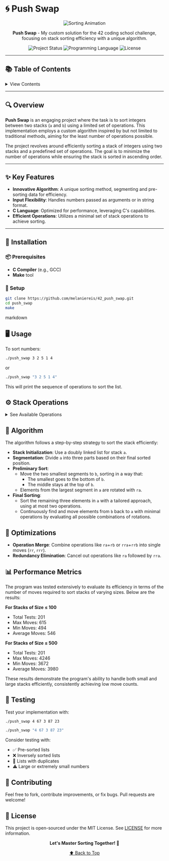# 🌀 Push Swap

<div align="center">
  
![Sorting Animation](https://c.tenor.com/jhDKfwDdMfwAAAAd/tenor.gif)

**Push Swap** - My custom solution for the 42 coding school challenge, focusing on stack sorting efficiency with a unique algorithm.

![Project Status](https://img.shields.io/badge/Project-PushSwap-blue?style=for-the-badge&logo=42)
![Programming Language](https://img.shields.io/badge/Language-C-orange?style=for-the-badge&logo=c)
![License](https://img.shields.io/badge/License-MIT-green?style=for-the-badge)

</div>

---

## 📚 Table of Contents

<details>
<summary>View Contents</summary>

- [Overview](#overview)
- [Key Features](#key-features)
- [Installation](#installation)
- [Usage](#usage)
- [Stack Operations](#stack-operations)
- [Algorithm](#algorithm)
- [Optimizations](#optimizations)
- [Performance Metrics](#performance-metrics)
- [Testing](#testing)
- [Contributing](#contributing)
- [License](#license)

</details>

---

## 🔍 Overview

**Push Swap** is an engaging project where the task is to sort integers between two stacks (`a` and `b`) using a limited set of operations. This implementation employs a custom algorithm inspired by but not limited to traditional methods, aiming for the least number of operations possible.

The project revolves around efficiently sorting a stack of integers using two stacks and a predefined set of operations. The goal is to minimize the number of operations while ensuring the stack is sorted in ascending order.

---

## ✨ Key Features

- **Innovative Algorithm**: A unique sorting method, segmenting and pre-sorting data for efficiency.
- **Input Flexibility**: Handles numbers passed as arguments or in string format.
- **C Language**: Optimized for performance, leveraging C's capabilities.
- **Efficient Operations**: Utilizes a minimal set of stack operations to achieve sorting.

---

## 🚀 Installation

### 📦 Prerequisites

- **C Compiler** (e.g., GCC)
- **Make** tool

### 🔧 Setup

```bash
git clone https://github.com/melaniereis/42_push_swap.git
cd push_swap
make
```
markdown
## 🖥️ Usage

To sort numbers:

```bash
./push_swap 3 2 5 1 4
```
or

```bash
./push_swap "3 2 5 1 4"
```
This will print the sequence of operations to sort the list.
## ⚙️ Stack Operations

<details>
<summary>See Available Operations</summary>

| Operation | Functionality |
|-----------|---------------|
| `sa` | Swap the first 2 elements of stack `a`. |
| `sb` | Swap the first 2 elements of stack `b`. |
| `ss` | Perform `sa` and `sb` together. |
| `pa` | Push the top element from `b` to `a`. |
| `pb` | Push the top element from `a` to `b`. |
| `ra` | Rotate `a` up (first becomes last). |
| `rb` | Rotate `b` up (first becomes last). |
| `rr` | Rotate both `a` and `b` up. |
| `rra` | Reverse rotate `a` (last becomes first). |
| `rrb` | Reverse rotate `b` (last becomes first). |
| `rrr` | Reverse rotate both `a` and `b`. |

</details>

## 🧠 Algorithm

The algorithm follows a step-by-step strategy to sort the stack efficiently:

- **Stack Initialization**: Use a doubly linked list for stack `a`.
- **Segmentation**: Divide `a` into three parts based on their final sorted position.
- **Preliminary Sort**:
  - Move the two smallest segments to `b`, sorting in a way that:
    - The smallest goes to the bottom of `b`.
    - The middle stays at the top of `b`.
  - Elements from the largest segment in `a` are rotated with `ra`.
- **Final Sorting**:
  - Sort the remaining three elements in `a` with a tailored approach, using at most two operations.
  - Continuously find and move elements from `b` back to `a` with minimal operations by evaluating all possible combinations of rotations.

## 🔧 Optimizations

- **Operation Merge**: Combine operations like `ra`+`rb` or `rra`+`rrb` into single moves (`rr`, `rrr`).
- **Redundancy Elimination**: Cancel out operations like `ra` followed by `rra`.

## 📊 Performance Metrics

The program was tested extensively to evaluate its efficiency in terms of the number of moves required to sort stacks of varying sizes. Below are the results:

**For Stacks of Size ≤ 100**
- Total Tests: 201
- Max Moves: 615
- Min Moves: 494
- Average Moves: 546

**For Stacks of Size ≤ 500**
- Total Tests: 201
- Max Moves: 4246
- Min Moves: 3672
- Average Moves: 3980

These results demonstrate the program's ability to handle both small and large stacks efficiently, consistently achieving low move counts.

## 🧪 Testing

Test your implementation with:

```bash
./push_swap 4 67 3 87 23
```
```bash
./push_swap "4 67 3 87 23"
````
Consider testing with:

- ✅ Pre-sorted lists
- ❌ Inversely sorted lists
- 🔁 Lists with duplicates
- ⚠️ Large or extremely small numbers

## 🤝 Contributing

Feel free to fork, contribute improvements, or fix bugs. Pull requests are welcome!

## 📜 License

This project is open-sourced under the MIT License. See [LICENSE](LICENSE) for more information.

<div align="center">

**Let's Master Sorting Together! 🎉**

[⬆ Back to Top](#-push-swap)

</div>
